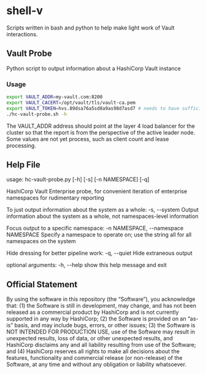 # shell-v
Scripts written in bash and python to help make light work of Vault interactions.

## Vault Probe
Python script to output information about a HashiCorp Vault instance

### Usage
```bash
export VAULT_ADDR=my-vault.com:8200
export VAULT_CACERT=/opt/vault/tls/vault-ca.pem
export VAULT_TOKEN=hvs.89dsa76a5sd8a9as98d7asd7	# needs to have sufficient rights over the cluster; do not use the root token
./hc-vault-probe.sh -h
```
The VAULT_ADDR address should point at the layer 4 load balancer for the cluster so that the report is from the perspective of the active leader node.
Some values are not yet process, such as client count and lease processing.

## Help File

usage: hc-vault-probe.py [-h] [-s] [-n NAMESPACE] [-q]

HashiCorp Vault Enterprise probe, for convenient iteration of enterprise namespaces for rudimentary reporting

To just output information about the system as a whole:
  -s, --system                         Output information about the system as a whole, not namespaces-level information

Focus output to a specific namespace:
  -n NAMESPACE, --namespace NAMESPACE  Specify a namespace to operate on; use the string all for all namespaces on the system

Hide dressing for better pipeline work:
  -q, --quiet                          Hide extraneous output

optional arguments:
  -h, --help                           show this help message and exit

## Official Statement

By using the software in this repository (the “Software”), you acknowledge that: (1) the Software is still in development, may change, and has not been released as a commercial product by HashiCorp and is not currently supported in any way by HashiCorp; (2) the Software is provided on an “as-is” basis, and may include bugs, errors, or other issues; (3) the Software is NOT INTENDED FOR PRODUCTION USE, use of the Software may result in unexpected results, loss of data, or other unexpected results, and HashiCorp disclaims any and all liability resulting from use of the Software; and (4) HashiCorp reserves all rights to make all decisions about the features, functionality and commercial release (or non-release) of the Software, at any time and without any obligation or liability whatsoever.
